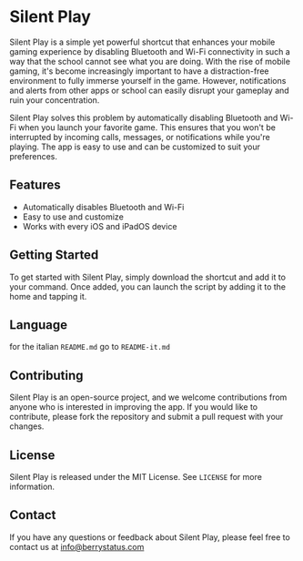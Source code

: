 # Silent Play

Silent Play is a simple yet powerful shortcut that enhances your mobile gaming experience by disabling Bluetooth and Wi-Fi connectivity in such a way that the school cannot see what you are doing. With the rise of mobile gaming, it's become increasingly important to have a distraction-free environment to fully immerse yourself in the game. However, notifications and alerts from other apps or school can easily disrupt your gameplay and ruin your concentration. 

Silent Play solves this problem by automatically disabling Bluetooth and Wi-Fi when you launch your favorite game. This ensures that you won't be interrupted by incoming calls, messages, or notifications while you're playing. The app is easy to use and can be customized to suit your preferences. 

## Features

- Automatically disables Bluetooth and Wi-Fi 
- Easy to use and customize
- Works with every iOS and iPadOS device

## Getting Started

To get started with Silent Play, simply download the shortcut and add it to your command. Once added, you can launch the script by adding it to the home and tapping it.

## Language

for the italian `README.md` go to `README-it.md`

## Contributing

Silent Play is an open-source project, and we welcome contributions from anyone who is interested in improving the app. If you would like to contribute, please fork the repository and submit a pull request with your changes. 

## License

Silent Play is released under the MIT License. See `LICENSE` for more information.

## Contact

If you have any questions or feedback about Silent Play, please feel free to contact us at info@berrystatus.com
